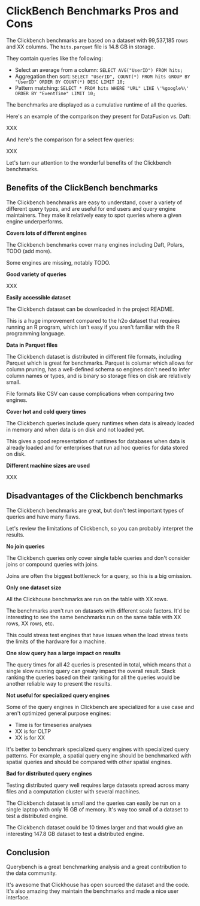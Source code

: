 # ClickBench Benchmarks Pros and Cons

The Clickbench benchmarks are based on a dataset with 99,537,185 rows and XX columns.  The `hits.parquet` file is 14.8 GB in storage.

They contain queries like the following:

* Select an average from a column: `SELECT AVG("UserID") FROM hits;`
* Aggregation then sort: `SELECT "UserID", COUNT(*) FROM hits GROUP BY "UserID" ORDER BY COUNT(*) DESC LIMIT 10;`
* Pattern matching: `SELECT * FROM hits WHERE "URL" LIKE \'%google%\' ORDER BY "EventTime" LIMIT 10;`

The benchmarks are displayed as a cumulative runtime of all the queries.

Here's an example of the comparison they present for DataFusion vs. Daft:

XXX

And here's the comparison for a select few queries:

XXX

Let's turn our attention to the wonderful benefits of the Clickbench benchmarks.

## Benefits of the ClickBench benchmarks

The Clickbench benchmarks are easy to understand, cover a variety of different query types, and are useful for end users and query engine maintainers.  They make it relatively easy to spot queries where a given engine underperforms.

**Covers lots of different engines**

The Clickbench benchmarks cover many engines including Daft, Polars, TODO (add more).

Some engines are missing, notably TODO.

**Good variety of queries**

XXX

**Easily accessible dataset**

The Clickbench dataset can be downloaded in the project README.

This is a huge improvement compared to the h2o dataset that requires running an R program, which isn't easy if you aren't familiar with the R programming language.

**Data in Parquet files**

The Clickbench dataset is distributed in different file formats, including Parquet which is great for benchmarks.  Parquet is columar which allows for column pruning, has a well-defined schema so engines don't need to infer column names or types, and is binary so storage files on disk are relatively small.

File formats like CSV can cause complications when comparing two engines.

**Cover hot and cold query times**

The Clickbench queries include query runtimes when data is already loaded in memory and when data is on disk and not loaded yet.

This gives a good representation of runtimes for databases when data is already loaded and for enterprises that run ad hoc queries for data stored on disk.

**Different machine sizes are used**

XXX

## Disadvantages of the Clickbench benchmarks

The Clickbench benchmarks are great, but don't test important types of queries and have many flaws.

Let's review the limitations of Clickbench, so you can probably interpret the results.

**No join queries**

The Clickbench queries only cover single table queries and don't consider joins or compound queries with joins.

Joins are often the biggest bottleneck for a query, so this is a big omission.

**Only one dataset size**

All the Clickhouse benchmarks are run on the table with XX rows.

The benchmarks aren't run on datasets with different scale factors.  It'd be interesting to see the same benchmarks run on the same table with XX rows, XX rows, etc.

This could stress test engines that have issues when the load stress tests the limits of the hardware for a machine.

**One slow query has a large impact on results**

The query times for all 42 queries is presented in total, which means that a single slow running query can greaty impact the overall result.  Stack ranking the queries based on their ranking for all the queries would be another reliable way to present the results.

**Not useful for specialized query engines**

Some of the query engines in Clickbench are specialized for a use case and aren't optimized general purpose engines:

* Time is for timeseries analyses
* XX is for OLTP
* XX is for XX

It's better to benchmark specialized query engines with specialized query patterns.  For example, a spatial query engine should be benchmarked with spatial queries and should be compared with other spatial engines.

**Bad for distributed query engines**

Testing distributed query well requires large datasets spread across many files and a computation cluster with several machines.

The Clickbench dataset is small and the queries can easily be run on a single laptop with only 16 GB of memory.  It's way too small of a dataset to test a distributed engine.

The Clickbench dataset could be 10 times larger and that would give an interesting 147.8 GB dataset to test a distributed engine.

## Conclusion

Querybench is a great benchmarking analysis and a great contribution to the data community.

It's awesome that Clickhouse has open sourced the dataset and the code.  It's also amazing they maintain the benchmarks and made a nice user interface.

